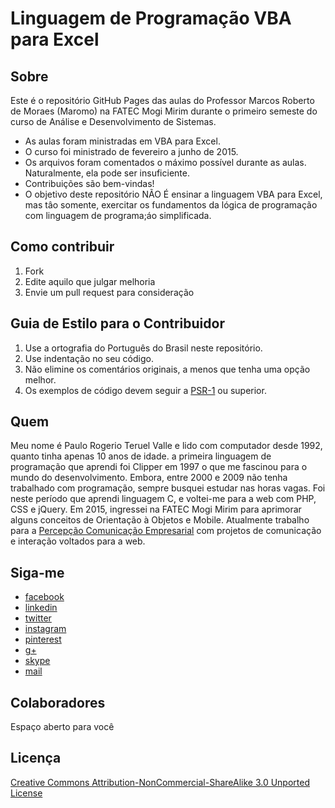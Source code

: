 # Linguagem de Programação VBA para Excel

## Sobre

Este é o repositório GitHub Pages das aulas do Professor Marcos Roberto de Moraes (Maromo) na FATEC Mogi Mirim durante o primeiro semeste do curso de Análise e Desenvolvimento de Sistemas. 

* As aulas foram ministradas em VBA para Excel.
* O curso foi ministrado de fevereiro a junho de 2015.
* Os arquivos foram comentados o máximo possível durante as aulas. Naturalmente, ela pode ser insuficiente.
* Contribuições são bem-vindas!
* O objetivo deste repositório NÃO É ensinar a linguagem VBA para Excel, mas tâo somente, exercitar os fundamentos da lógica de programação com linguagem de programa;áo simplificada.

## Como contribuir

1. Fork
2. Edite aquilo que julgar melhoria
3. Envie um pull request para consideração

## Guia de Estilo para o Contribuidor

1. Use a ortografia do Português do Brasil neste repositório.
2. Use indentação no seu código.
3. Não elimine os comentários originais, a menos que tenha uma opção melhor.
4. Os exemplos de código devem seguir a [PSR-1](http://www.php-fig.org/psr/psr-1/) ou superior.

## Quem

Meu nome é Paulo Rogerio Teruel Valle e lido com computador desde 1992, quanto tinha apenas 10 anos de idade. a primeira linguagem de programação que aprendi foi Clipper em 1997 o que me fascinou para o mundo do desenvolvimento. Embora, entre 2000 e 2009 não tenha trabalhado com programação, sempre busquei estudar nas horas vagas. Foi neste período que aprendi linguagem C, e voltei-me para a web com PHP, CSS e jQuery. Em 2015, ingressei na FATEC Mogi Mirim para aprimorar alguns conceitos de Orientação à Objetos e Mobile. Atualmente trabalho para a [Percepção Comunicação Empresarial](http://www.mundopercepcao.com.br/) com projetos de comunicação e interação voltados para a web.

## Siga-me

* [facebook](https://www.facebook.com/paulortvalle)
* [linkedin](https://www.linkedin.com/in/paulortvalle/)
* [twitter](https://twitter.com/paulortvalle)
* [instagram](https://www.instagram.com/paulortvalle/)
* [pinterest](https://br.pinterest.com/paulortvalle/)
* [g+](https://plus.google.com/112070815800309233945)
* [skype](paulopercepcao)
* [mail](mailto://paulortvalle@gmail.com)


## Colaboradores

Espaço aberto para você

## Licença

[Creative Commons Attribution-NonCommercial-ShareAlike 3.0 Unported License](http://creativecommons.org/licenses/by-nc-sa/3.0/)
